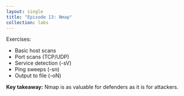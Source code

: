 ```yaml
---
layout: single
title: "Episode 13: Nmap"
collection: labs
---
```


Exercises:  
- Basic host scans  
- Port scans (TCP/UDP)  
- Service detection (-sV)  
- Ping sweeps (-sn)  
- Output to file (-oN)  

**Key takeaway:** Nmap is as valuable for defenders as it is for attackers.  
